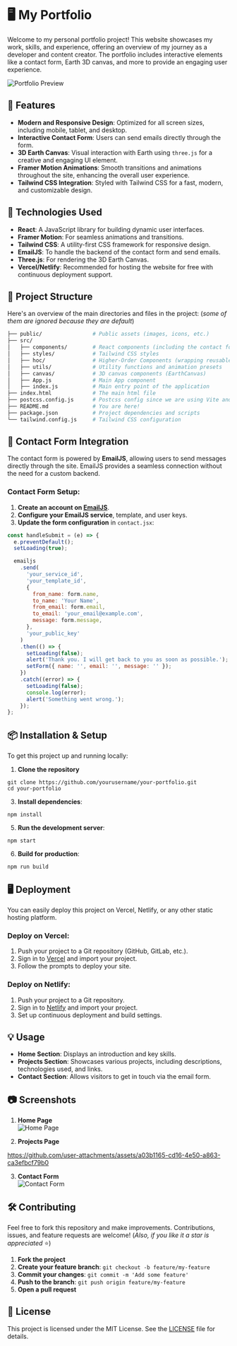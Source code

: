 # 🖥️ My Portfolio

Welcome to my personal portfolio project! This website showcases my work, skills, and experience, offering an overview of my journey as a developer and content creator. The portfolio includes interactive elements like a contact form, Earth 3D canvas, and more to provide an engaging user experience.

![Portfolio Preview](https://github.com/user-attachments/assets/b105bd86-a43b-4da1-89ca-314618c2be7e)

## 🌟 Features

- **Modern and Responsive Design**: Optimized for all screen sizes, including mobile, tablet, and desktop.
- **Interactive Contact Form**: Users can send emails directly through the form.
- **3D Earth Canvas**: Visual interaction with Earth using `three.js` for a creative and engaging UI element.
- **Framer Motion Animations**: Smooth transitions and animations throughout the site, enhancing the overall user experience.
- **Tailwind CSS Integration**: Styled with Tailwind CSS for a fast, modern, and customizable design.

## 🚀 Technologies Used

- **React**: A JavaScript library for building dynamic user interfaces.
- **Framer Motion**: For seamless animations and transitions.
- **Tailwind CSS**: A utility-first CSS framework for responsive design.
- **EmailJS**: To handle the backend of the contact form and send emails.
- **Three.js**: For rendering the 3D Earth Canvas.
- **Vercel/Netlify**: Recommended for hosting the website for free with continuous deployment support.



## 📁 Project Structure

Here's an overview of the main directories and files in the project: (*some of them are ignored because they are default*)

```bash
├── public/                # Public assets (images, icons, etc.)
├── src/
│   ├── components/        # React components (including the contact form)
│   ├── styles/            # Tailwind CSS styles
│   ├── hoc/               # Higher-Order Components (wrapping reusable code)
│   ├── utils/             # Utility functions and animation presets
│   ├── canvas/            # 3D canvas components (EarthCanvas)
│   ├── App.js             # Main App component
│   ├── index.js           # Main entry point of the application
├── index.html             # The main html file
├── postcss.config.js      # Postcss config since we are using Vite and Tailwindcss
├── README.md              # You are here!
├── package.json           # Project dependencies and scripts
└── tailwind.config.js     # Tailwind CSS configuration
```

## 📧 Contact Form Integration

The contact form is powered by **EmailJS**, allowing users to send messages directly through the site. EmailJS provides a seamless connection without the need for a custom backend.

### Contact Form Setup:

1. **Create an account on [EmailJS](https://emailjs.com)**.
2. **Configure your EmailJS service**, template, and user keys.
3. **Update the form configuration** in `contact.jsx`:

```jsx
const handleSubmit = (e) => {
  e.preventDefault();
  setLoading(true);

  emailjs
    .send(
      'your_service_id', 
      'your_template_id', 
      {
        from_name: form.name,
        to_name: 'Your Name',
        from_email: form.email,
        to_email: 'your_email@example.com',
        message: form.message,
      },
      'your_public_key'
    )
    .then(() => {
      setLoading(false);
      alert('Thank you. I will get back to you as soon as possible.');
      setForm({ name: '', email: '', message: '' });
    })
    .catch((error) => {
      setLoading(false);
      console.log(error);
      alert('Something went wrong.');
    });
};
```

## 📦 Installation & Setup

To get this project up and running locally:

1. **Clone the repository**

```
git clone https://github.com/yourusername/your-portfolio.git
cd your-portfolio
```

3. **Install dependencies**:
```
npm install
```

5. **Run the development server**:
```
npm start
```

6. **Build for production**:
```
npm run build
```

## 🖥️ Deployment

You can easily deploy this project on Vercel, Netlify, or any other static hosting platform.

### Deploy on Vercel:

1. Push your project to a Git repository (GitHub, GitLab, etc.).
2. Sign in to [Vercel](https://vercel.com) and import your project.
3. Follow the prompts to deploy your site.

### Deploy on Netlify:

1. Push your project to a Git repository.
2. Sign in to [Netlify](https://netlify.com) and import your project.
3. Set up continuous deployment and build settings.

## 💡 Usage

- **Home Section**: Displays an introduction and key skills.
- **Projects Section**: Showcases various projects, including descriptions, technologies used, and links.
- **Contact Section**: Allows visitors to get in touch via the email form.

## 📷 Screenshots

1. **Home Page**  
   ![Home Page](https://github.com/user-attachments/assets/0fdeab5e-9138-4c31-8b29-5b2e15006637)


2. **Projects Page**  



https://github.com/user-attachments/assets/a03b1165-cd16-4e50-a863-ca3efbcf79b0




3. **Contact Form**  
   ![Contact Form](https://github.com/user-attachments/assets/f5417602-9476-4201-bb51-cda91993e473)

## 🛠️ Contributing

Feel free to fork this repository and make improvements. Contributions, issues, and feature requests are welcome! (*Also, if you like it a star is appreciated* ⭐)

1. **Fork the project**
2. **Create your feature branch**: `git checkout -b feature/my-feature`
3. **Commit your changes**: `git commit -m 'Add some feature'`
4. **Push to the branch**: `git push origin feature/my-feature`
5. **Open a pull request**

## 📄 License

This project is licensed under the MIT License. See the [LICENSE](https://opensource.org/license/mit) file for details.

